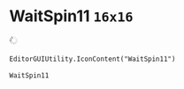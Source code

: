 # WaitSpin11 `16x16`
<img src="/img/WaitSpin11.png" width=16 height=16>

``` CSharp
EditorGUIUtility.IconContent("WaitSpin11")
```
```
WaitSpin11
```
